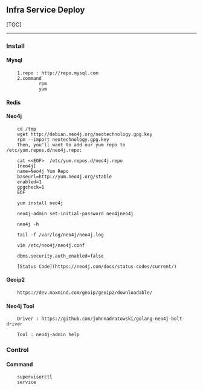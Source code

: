 ## Infra Service Deploy

[TOC]

------


### Install

#### Mysql 
        1.repo : http://repo.mysql.com
        2.command 
                rpm
                yum
                
#### Redis


#### Neo4j

        cd /tmp
        wget http://debian.neo4j.org/neotechnology.gpg.key
        rpm --import neotechnology.gpg.key
        Then, you'll want to add our yum repo to /etc/yum.repos.d/neo4j.repo:
        
        cat <<EOF>  /etc/yum.repos.d/neo4j.repo
        [neo4j]
        name=Neo4j Yum Repo
        baseurl=http://yum.neo4j.org/stable
        enabled=1
        gpgcheck=1
        EOF
        
        yum install neo4j
        
        neo4j-admin set-initial-password neo4jneo4j

        neo4j -h

        tail -f /var/log/neo4j/neo4j.log
        
        vim /etc/neo4j/neo4j.conf
        
        dbms.security.auth_enabled=false
        
        [Status Code](https://neo4j.com/docs/status-codes/current/)
        
#### Geoip2
        
        https://dev.maxmind.com/geoip/geoip2/downloadable/        

#### Neo4j Tool

        Driver : https://github.com/johnnadratowski/golang-neo4j-bolt-driver
        
        Tool : neo4j-admin help
        
        
        

### Control

#### Command
        supervisorctl
        service
        

